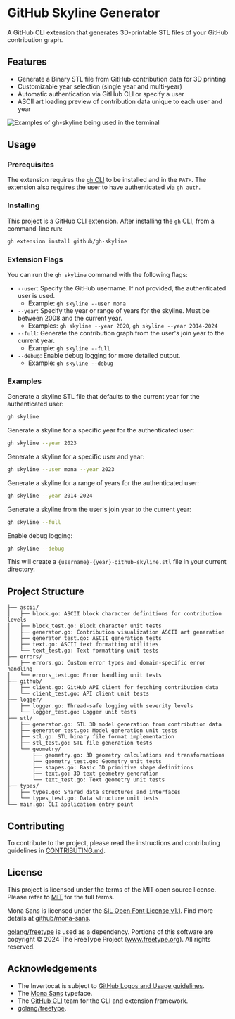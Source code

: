 # GitHub Skyline Generator

A GitHub CLI extension that generates 3D-printable STL files of your GitHub contribution graph.

## Features

- Generate a Binary STL file from GitHub contribution data for 3D printing
- Customizable year selection (single year and multi-year)
- Automatic authentication via GitHub CLI or specify a user
- ASCII art loading preview of contribution data unique to each user and year

![Examples of gh-skyline being used in the terminal](https://github.com/user-attachments/assets/a69de393-64d1-4eba-9190-f6e2f81c5145)

## Usage

### Prerequisites

The extension requires the [`gh` CLI](https://cli.github.com/) to be installed and in the `PATH`. The extension also requires the user to have authenticated via `gh auth`.

### Installing

This project is a GitHub CLI extension. After installing the `gh` CLI, from a command-line run:

```bash
gh extension install github/gh-skyline
```

### Extension Flags

You can run the `gh skyline` command with the following flags:

- `--user`: Specify the GitHub username. If not provided, the authenticated user is used.
  - Example: `gh skyline --user mona`
- `--year`: Specify the year or range of years for the skyline. Must be between 2008 and the current year.
  - Examples: `gh skyline --year 2020`, `gh skyline --year 2014-2024`
- `--full`: Generate the contribution graph from the user's join year to the current year.
  - Example: `gh skyline --full`
- `--debug`: Enable debug logging for more detailed output.
  - Example: `gh skyline --debug`

### Examples

Generate a skyline STL file that defaults to the current year for the authenticated user:

```bash
gh skyline
```

Generate a skyline for a specific year for the authenticated user:

```bash
gh skyline --year 2023
```

Generate a skyline for a specific user and year:

```bash
gh skyline --user mona --year 2023
```

Generate a skyline for a range of years for the authenticated user:

```bash
gh skyline --year 2014-2024
```

Generate a skyline from the user's join year to the current year:

```bash
gh skyline --full
```

Enable debug logging:

```bash
gh skyline --debug
```

This will create a `{username}-{year}-github-skyline.stl` file in your current directory.

## Project Structure

```text
├── ascii/
│   ├── block.go: ASCII block character definitions for contribution levels
│   ├── block_test.go: Block character unit tests
│   ├── generator.go: Contribution visualization ASCII art generation
│   ├── generator_test.go: ASCII generation tests
│   ├── text.go: ASCII text formatting utilities
│   └── text_test.go: Text formatting unit tests
├── errors/
│   ├── errors.go: Custom error types and domain-specific error handling
│   └── errors_test.go: Error handling unit tests
├── github/
│   ├── client.go: GitHub API client for fetching contribution data
│   └── client_test.go: API client unit tests
├── logger/
│   ├── logger.go: Thread-safe logging with severity levels
│   └── logger_test.go: Logger unit tests
├── stl/
│   ├── generator.go: STL 3D model generation from contribution data
│   ├── generator_test.go: Model generation unit tests
│   ├── stl.go: STL binary file format implementation
│   ├── stl_test.go: STL file generation tests
│   └── geometry/
│       ├── geometry.go: 3D geometry calculations and transformations
│       ├── geometry_test.go: Geometry unit tests
│       ├── shapes.go: Basic 3D primitive shape definitions
│       ├── text.go: 3D text geometry generation
│       └── text_test.go: Text geometry unit tests
├── types/
│   ├── types.go: Shared data structures and interfaces
│   └── types_test.go: Data structure unit tests
└── main.go: CLI application entry point
```

## Contributing

To contribute to the project, please read the instructions and contributing guidelines in [CONTRIBUTING.md](CONTRIBUTING.md).

## License

This project is licensed under the terms of the MIT open source license. Please refer to [MIT](./LICENSE) for the full terms.

Mona Sans is licensed under the [SIL Open Font License v1.1](https://scripts.sil.org/OFL). Find more details at [github/mona-sans](https://github.com/github/mona-sans).

[golang/freetype](https://github.com/golang/freetype) is used as a dependency. Portions of this software are copyright © 2024 The FreeType Project (www.freetype.org).  All rights reserved.

## Acknowledgements

- The Invertocat is subject to [GitHub Logos and Usage guidelines](https://github.com/logos).
- The [Mona Sans](https://github.com/github/mona-sans) typeface.
- The [GitHub CLI](https://cli.github.com/) team for the CLI and extension framework.
- [golang/freetype](https://github.com/golang/freetype).
